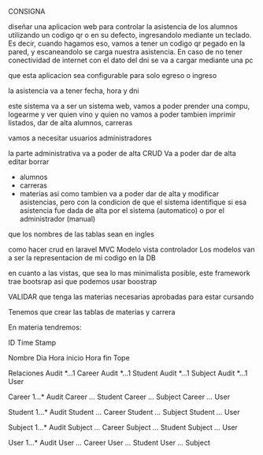 CONSIGNA 

diseñar una aplicacion web para controlar la asistencia de los alumnos utilizando un
codigo qr o en su defecto, ingresandolo mediante un teclado.
Es decir, cuando hagamos eso, vamos a tener un codigo qr pegado en la pared, y escaneandolo 
se carga nuestra asistencia. En caso de no tener conectividad de internet
con el dato del dni se va a cargar mediante una pc

que esta aplicacion sea configurable para solo egreso o ingreso

la asistencia va a tener fecha, hora y dni

este sistema va a ser un sistema web, vamos a poder prender una compu, logearme y ver quien vino y quien no
vamos a poder tambien imprimir listados, dar de alta alumnos, carreras

vamos a necesitar usuarios administradores

la parte administrativa va a poder de alta CRUD
Va a poder dar de alta editar borrar
 - alumnos
 - carreras 
 - materias
asi como tambien va a poder dar de alta y modificar asistencias, pero con la condicion de que
el sistema identifique si esa asistencia fue dada de alta por el sistema (automatico) o por el administrador (manual)

que los nombres de las tablas sean en ingles

como hacer crud en laravel
					MVC Modelo vista controlador
Los modelos van a ser la representacion de mi codigo en la DB

en cuanto a las vistas, que sea lo mas minimalista posible, este framework trae bootsrap
asi que podemos usar boostrap

VALIDAR que tenga las materias necesarias aprobadas para estar cursando

Tenemos que crear las tablas de materias y carrera

En materia tendremos:

ID
Time Stamp

Nombre
Dia
Hora inicio
Hora fin
Tope

Relaciones
Audit 	*...1	Career
Audit 	*...1	Student
Audit 	*...1	Subject
Audit 	*...1	User

Career	1...*	Audit
Career 	*...*	Student
Career 	*...*	Subject
Career 	*...*	User

Student	1...*	Audit
Student	*...*	Career
Student	*...*	Subject
Student	*...*	User

Subject	1...*	Audit
Subject	*...*	Career
Subject	*...*	Student
Subject	*...*	User

User	1...*	Audit
User 	*...*	Career
User 	*...*	Student
User 	*...*	Subject